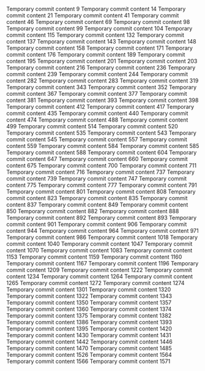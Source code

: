 Temporary commit content 9
Temporary commit content 14
Temporary commit content 21
Temporary commit content 41
Temporary commit content 46
Temporary commit content 69
Temporary commit content 98
Temporary commit content 99
Temporary commit content 104
Temporary commit content 115
Temporary commit content 132
Temporary commit content 137
Temporary commit content 143
Temporary commit content 148
Temporary commit content 158
Temporary commit content 171
Temporary commit content 176
Temporary commit content 189
Temporary commit content 195
Temporary commit content 201
Temporary commit content 203
Temporary commit content 216
Temporary commit content 236
Temporary commit content 239
Temporary commit content 244
Temporary commit content 282
Temporary commit content 283
Temporary commit content 319
Temporary commit content 343
Temporary commit content 352
Temporary commit content 367
Temporary commit content 377
Temporary commit content 381
Temporary commit content 393
Temporary commit content 398
Temporary commit content 412
Temporary commit content 417
Temporary commit content 435
Temporary commit content 440
Temporary commit content 474
Temporary commit content 488
Temporary commit content 499
Temporary commit content 514
Temporary commit content 520
Temporary commit content 535
Temporary commit content 543
Temporary commit content 545
Temporary commit content 557
Temporary commit content 559
Temporary commit content 584
Temporary commit content 585
Temporary commit content 588
Temporary commit content 604
Temporary commit content 647
Temporary commit content 660
Temporary commit content 675
Temporary commit content 700
Temporary commit content 711
Temporary commit content 716
Temporary commit content 737
Temporary commit content 739
Temporary commit content 747
Temporary commit content 775
Temporary commit content 777
Temporary commit content 791
Temporary commit content 801
Temporary commit content 808
Temporary commit content 823
Temporary commit content 835
Temporary commit content 837
Temporary commit content 849
Temporary commit content 850
Temporary commit content 882
Temporary commit content 888
Temporary commit content 892
Temporary commit content 893
Temporary commit content 901
Temporary commit content 906
Temporary commit content 944
Temporary commit content 964
Temporary commit content 971
Temporary commit content 986
Temporary commit content 1018
Temporary commit content 1040
Temporary commit content 1047
Temporary commit content 1070
Temporary commit content 1083
Temporary commit content 1153
Temporary commit content 1159
Temporary commit content 1160
Temporary commit content 1167
Temporary commit content 1196
Temporary commit content 1209
Temporary commit content 1222
Temporary commit content 1234
Temporary commit content 1264
Temporary commit content 1265
Temporary commit content 1272
Temporary commit content 1274
Temporary commit content 1301
Temporary commit content 1320
Temporary commit content 1322
Temporary commit content 1343
Temporary commit content 1350
Temporary commit content 1357
Temporary commit content 1360
Temporary commit content 1374
Temporary commit content 1375
Temporary commit content 1382
Temporary commit content 1386
Temporary commit content 1393
Temporary commit content 1395
Temporary commit content 1420
Temporary commit content 1430
Temporary commit content 1431
Temporary commit content 1442
Temporary commit content 1446
Temporary commit content 1470
Temporary commit content 1485
Temporary commit content 1526
Temporary commit content 1564
Temporary commit content 1566
Temporary commit content 1571
